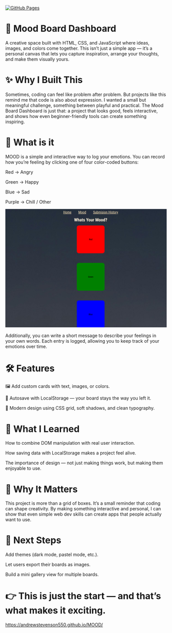 [![GitHub Pages](https://img.shields.io/badge/GitHub%20Pages-Live-green)](https://andrewstevenson550.github.io/MOOD/index.html)



# 🌈 Mood Board Dashboard

A creative space built with HTML, CSS, and JavaScript where ideas, images, and colors come together. This isn’t just a simple app — it’s a personal canvas that lets you capture inspiration, arrange your thoughts, and make them visually yours.

# ✨ Why I Built This

Sometimes, coding can feel like problem after problem. But projects like this remind me that code is also about expression. I wanted a small but meaningful challenge, something between playful and practical. The Mood Board Dashboard is just that: a project that looks good, feels interactive, and shows how even beginner-friendly tools can create something inspiring.

# 🌃 What is it
MOOD is a simple and interactive way to log your emotions. You can record how you’re feeling by clicking one of four color-coded buttons:

Red → Angry

Green → Happy

Blue → Sad

Purple → Chill / Other

![MOOD Screenshot](Screenshot%202025-09-12%2012.24.46%20PM.png)


Additionally, you can write a short message to describe your feelings in your own words. Each entry is logged, allowing you to keep track of your emotions over time.

# 🛠 Features

🖼 Add custom cards with text, images, or colors.

💾 Autosave with LocalStorage — your board stays the way you left it.

🎨 Modern design using CSS grid, soft shadows, and clean typography.

# 🚀 What I Learned

How to combine DOM manipulation with real user interaction.

How saving data with LocalStorage makes a project feel alive.

The importance of design — not just making things work, but making them enjoyable to use.

# 🌟 Why It Matters

This project is more than a grid of boxes. It’s a small reminder that coding can shape creativity. By making something interactive and personal, I can show that even simple web dev skills can create apps that people actually want to use.

# 📌 Next Steps

Add themes (dark mode, pastel mode, etc.).

Let users export their boards as images.

Build a mini gallery view for multiple boards.

# 👉 This is just the start — and that’s what makes it exciting.
https://andrewstevenson550.github.io/MOOD/
